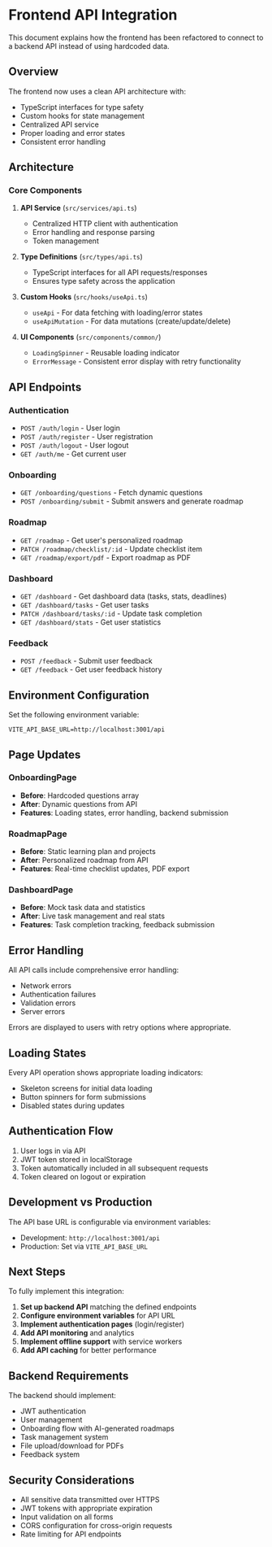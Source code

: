 # Frontend API Integration

This document explains how the frontend has been refactored to connect to a backend API instead of using hardcoded data.

## Overview

The frontend now uses a clean API architecture with:
- TypeScript interfaces for type safety
- Custom hooks for state management
- Centralized API service
- Proper loading and error states
- Consistent error handling

## Architecture

### Core Components

1. **API Service** (`src/services/api.ts`)
   - Centralized HTTP client with authentication
   - Error handling and response parsing
   - Token management

2. **Type Definitions** (`src/types/api.ts`)
   - TypeScript interfaces for all API requests/responses
   - Ensures type safety across the application

3. **Custom Hooks** (`src/hooks/useApi.ts`)
   - `useApi` - For data fetching with loading/error states
   - `useApiMutation` - For data mutations (create/update/delete)

4. **UI Components** (`src/components/common/`)
   - `LoadingSpinner` - Reusable loading indicator
   - `ErrorMessage` - Consistent error display with retry functionality

## API Endpoints

### Authentication
- `POST /auth/login` - User login
- `POST /auth/register` - User registration
- `POST /auth/logout` - User logout
- `GET /auth/me` - Get current user

### Onboarding
- `GET /onboarding/questions` - Fetch dynamic questions
- `POST /onboarding/submit` - Submit answers and generate roadmap

### Roadmap
- `GET /roadmap` - Get user's personalized roadmap
- `PATCH /roadmap/checklist/:id` - Update checklist item
- `GET /roadmap/export/pdf` - Export roadmap as PDF

### Dashboard
- `GET /dashboard` - Get dashboard data (tasks, stats, deadlines)
- `GET /dashboard/tasks` - Get user tasks
- `PATCH /dashboard/tasks/:id` - Update task completion
- `GET /dashboard/stats` - Get user statistics

### Feedback
- `POST /feedback` - Submit user feedback
- `GET /feedback` - Get user feedback history

## Environment Configuration

Set the following environment variable:
```
VITE_API_BASE_URL=http://localhost:3001/api
```

## Page Updates

### OnboardingPage
- **Before**: Hardcoded questions array
- **After**: Dynamic questions from API
- **Features**: Loading states, error handling, backend submission

### RoadmapPage
- **Before**: Static learning plan and projects
- **After**: Personalized roadmap from API
- **Features**: Real-time checklist updates, PDF export

### DashboardPage
- **Before**: Mock task data and statistics
- **After**: Live task management and real stats
- **Features**: Task completion tracking, feedback submission

## Error Handling

All API calls include comprehensive error handling:
- Network errors
- Authentication failures
- Validation errors
- Server errors

Errors are displayed to users with retry options where appropriate.

## Loading States

Every API operation shows appropriate loading indicators:
- Skeleton screens for initial data loading
- Button spinners for form submissions
- Disabled states during updates

## Authentication Flow

1. User logs in via API
2. JWT token stored in localStorage
3. Token automatically included in all subsequent requests
4. Token cleared on logout or expiration

## Development vs Production

The API base URL is configurable via environment variables:
- Development: `http://localhost:3001/api`
- Production: Set via `VITE_API_BASE_URL`

## Next Steps

To fully implement this integration:

1. **Set up backend API** matching the defined endpoints
2. **Configure environment variables** for API URL
3. **Implement authentication pages** (login/register)
4. **Add API monitoring** and analytics
5. **Implement offline support** with service workers
6. **Add API caching** for better performance

## Backend Requirements

The backend should implement:
- JWT authentication
- User management
- Onboarding flow with AI-generated roadmaps
- Task management system
- File upload/download for PDFs
- Feedback system

## Security Considerations

- All sensitive data transmitted over HTTPS
- JWT tokens with appropriate expiration
- Input validation on all forms
- CORS configuration for cross-origin requests
- Rate limiting for API endpoints 